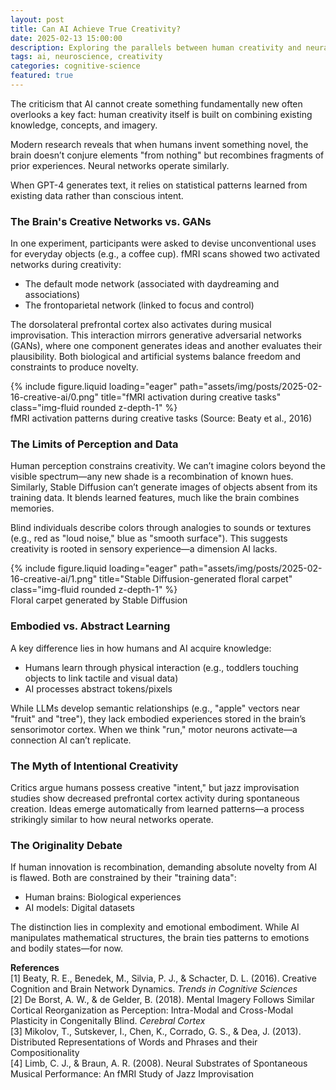 ```yaml
---
layout: post
title: Can AI Achieve True Creativity?
date: 2025-02-13 15:00:00
description: Exploring the parallels between human creativity and neural networks
tags: ai, neuroscience, creativity
categories: cognitive-science
featured: true
---
```


The criticism that AI cannot create something fundamentally new often overlooks a key fact: human creativity itself is built on combining existing knowledge, concepts, and imagery. 

Modern research reveals that when humans invent something novel, the brain doesn’t conjure elements "from nothing" but recombines fragments of prior experiences. Neural networks operate similarly. 

When GPT-4 generates text, it relies on statistical patterns learned from existing data rather than conscious intent.

### The Brain's Creative Networks vs. GANs
In one experiment, participants were asked to devise unconventional uses for everyday objects (e.g., a coffee cup). fMRI scans showed two activated networks during creativity: 

- The default mode network (associated with daydreaming and associations)
- The frontoparietal network (linked to focus and control)

The dorsolateral prefrontal cortex also activates during musical improvisation. This interaction mirrors generative adversarial networks (GANs), where one component generates ideas and another evaluates their plausibility. Both biological and artificial systems balance freedom and constraints to produce novelty.

<div class="row">
    <div class="col-sm mt-3 mt-md-0">
        {% include figure.liquid loading="eager" path="assets/img/posts/2025-02-16-creative-ai/0.png" title="fMRI activation during creative tasks" class="img-fluid rounded z-depth-1" %}
    </div>
</div>
<div class="caption">
    fMRI activation patterns during creative tasks (Source: Beaty et al., 2016)
</div>

### The Limits of Perception and Data
Human perception constrains creativity. We can’t imagine colors beyond the visible spectrum—any new shade is a recombination of known hues. Similarly, Stable Diffusion can’t generate images of objects absent from its training data. It blends learned features, much like the brain combines memories.

Blind individuals describe colors through analogies to sounds or textures (e.g., red as "loud noise," blue as "smooth surface"). This suggests creativity is rooted in sensory experience—a dimension AI lacks.

<div class="row">
    <div class="col-sm mt-3 mt-md-0">
        {% include figure.liquid loading="eager" path="assets/img/posts/2025-02-16-creative-ai/1.png" title="Stable Diffusion-generated floral carpet" class="img-fluid rounded z-depth-1" %}
    </div>
</div>
<div class="caption">
    Floral carpet generated by Stable Diffusion
</div>

### Embodied vs. Abstract Learning
A key difference lies in how humans and AI acquire knowledge:
- Humans learn through physical interaction (e.g., toddlers touching objects to link tactile and visual data)
- AI processes abstract tokens/pixels 

While LLMs develop semantic relationships (e.g., "apple" vectors near "fruit" and "tree"), they lack embodied experiences stored in the brain’s sensorimotor cortex. When we think "run," motor neurons activate—a connection AI can’t replicate.

### The Myth of Intentional Creativity
Critics argue humans possess creative "intent," but jazz improvisation studies show decreased prefrontal cortex activity during spontaneous creation. Ideas emerge automatically from learned patterns—a process strikingly similar to how neural networks operate.

### The Originality Debate
If human innovation is recombination, demanding absolute novelty from AI is flawed. Both are constrained by their "training data":
- Human brains: Biological experiences
- AI models: Digital datasets

The distinction lies in complexity and emotional embodiment. While AI manipulates mathematical structures, the brain ties patterns to emotions and bodily states—for now.

**References**  
[1] Beaty, R. E., Benedek, M., Silvia, P. J., & Schacter, D. L. (2016). Creative Cognition and Brain Network Dynamics. *Trends in Cognitive Sciences*  
[2] De Borst, A. W., & de Gelder, B. (2018). Mental Imagery Follows Similar Cortical Reorganization as Perception: Intra-Modal and Cross-Modal Plasticity in Congenitally Blind. *Cerebral Cortex*  
[3] Mikolov, T., Sutskever, I., Chen, K., Corrado, G. S., & Dea, J. (2013). Distributed Representations of Words and Phrases and their Compositionality  
[4] Limb, C. J., & Braun, A. R. (2008). Neural Substrates of Spontaneous Musical Performance: An fMRI Study of Jazz Improvisation